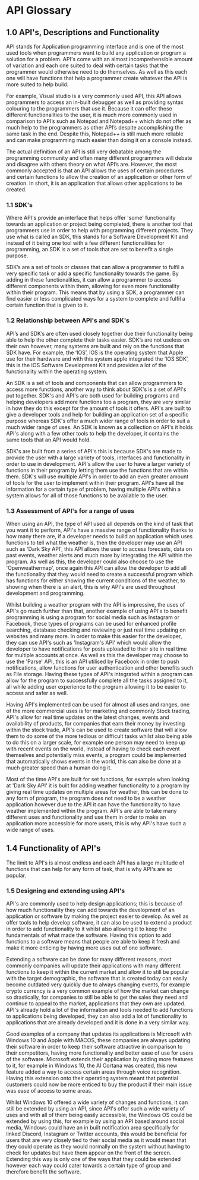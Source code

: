 # API Glossary


## 1.0 API's, Descriptions and Functionality

API stands for Application programming interface and is one of the most used tools when programmers want to build any application or program a solution for a problem. API's come with an almost incomprehensible amount of variation and each one suited to deal with certain tasks that the programmer would otherwise need to do themselves. As well as this each one will have functions that help a programmer create whatever the API is more suited to help build. 

For example, Visual studio is a very commonly used API, this API allows programmers to access an in-built debugger as well as providing syntax colouring to the programmers that use it. Because it can offer these different functionalities to the user, it is much more commonly used in comparison to API’s such as Notepad and Notepad++ which do not offer as much help to the programmers as other API’s despite accomplishing the same task in the end. Despite this, Notepad++ is still much more reliable and can make programming much easier than doing it on a console instead.

The actual definition of an API is still very debatable among the programming community and often many different programmers will debate and disagree with others theory on what API’s are. However, the most commonly accepted is that an API allows the uses of certain procedures and certain functions to allow the creation of an application or other form of creation. In short, it is an application that allows other applications to be created.



### 1.1 SDK's

Where API's provide an interface that helps offer 'some' functionality towards an application or project being completed, there is another tool that programmers use in order to help with programming different projects. They use what is called an SDK, this stands for a Software Development Kit and instead of it being one tool with a few different functionalities for programming, an SDK is a set of tools that are set to benefit a single purpose. 

SDK’s are a set of tools or classes that can allow a programmer to fulfil a very specific task or add a specific functionality towards the game. By adding in these functionalities, it can allow a programmer to access different components within them, allowing for even more functionality within their program. This means that by using a SDK, a programmer can find easier or less complicated ways for a system to complete and fulfil a certain function that is given to it. 


### 1.2 Relationship between API's and SDK's

API’s and SDK’s are often used closely together due their functionality being able to help the other complete their tasks easier. SDK’s are not useless on their own however, many systems are built and rely on the functions that SDK have. For example, the ‘IOS’, IOS is the operating system that Apple use for their hardware and with this system apple integrated the ‘IOS SDK’, this is the IOS Software Development Kit and provides a lot of the functionality within the operating system. 

An SDK is a set of tools and components that can allow programmers to access more functions, another way to think about SDK's is a set of API's put together. SDK's and API's are both used for building programs and helping developers add more functions too a program, they are very similar in how they do this except for the amount of tools it offers. API's are built to give a developer tools and help for building an application set of a specific purpose whereas SDK's offer a much wider range of tools in order to suit a much wider range of uses. An SDK is known as a collection on API's it holds API's along with a few other tools to help the developer, it contains the same tools that an API would hold.

SDK's are built from a series of API's this is because SDK's are made to provide the user with a large variety of tools, interfaces and functionality in order to use in development. API's allow the user to have a larger variety of functions in their program by letting them use the functions that are within them. SDK's will use multiple API's in order to add an even greater amount of tools for the user to implement within their program. API's have all the information for a certain type of problem, having multiple API's within a system allows for all of those functions to be available to the user.

### 1.3 Assessment of API's for a range of uses

When using an API, the type of API used all depends on the kind of task that you want it to perform, API's have a massive range of functionality thanks to how many there are, if a developer needs to build an application which uses functions to tell what the weather is, then the developer may use an API such as 'Dark Sky API', this API allows the user to access forecasts, data on past events, weather alerts and much more by integrating the API within the program. As well as this, the developer could also choose to use the 'Openweathermap', once again this API can allow the developer to add all the functionality that they would need to create a successful program which has functions for either showing the current conditions of the weather, to showing when there is an alert, this is why API's are used throughout development and programming.

Whilst building a weather program with the API is impressive, the uses of API's go much further than that, another example of using API's to benefit programming is using a program for social media such as Instagram or Facebook, these types of programs can be used for enhanced profile searching, database checking and reviewing or just real time updating on websites and many more. In order to make this easier for the developer, they can use API's such as 'Instagram's API' which would allow the developer to have notifications for posts uploaded to their site in real time for multiple accounts at once. As well as this the developer may choose to use the 'Parse' API, this is an API utilised by Facebook in order to push notifications, allow functions for user authentication and other benefits such as File storage. Having these types of API's integrated within a program can allow for the program to successfully complete all the tasks assigned to it, all while adding user experience to the program allowing it to be easier to access and safer as well.

Having API's implemented can be used for almost all uses and ranges, one of the more commercial uses is for marketing and commonly Stock trading, API's allow for real time updates on the latest changes, events and availability of products, for companies that earn their money by investing within the stock trade, API's can be used to create software that will allow them to do some of the more tedious or difficult tasks whilst also being able to do this on a larger scale, for example one person may need to keep up with recent events on the world, instead of having to check each event themselves and potentially miss events, a program could be implemented that automatically shows events in the world, this can also be done at a much greater speed than a human doing it.

Most of the time API's are built for set functions, for example when looking at 'Dark Sky API' it is built for adding weather functionality to a program by giving real time updates on multiple areas for weather, this can be done to any form of program, the program does not need to be a weather application however due to the API it can have the functionality to have weather implemented within the program. API's are able to take many different uses and functionality and use them in order to make an application more accessible for more users, this is why API's have such a wide range of uses.


## 1.4 Functionality of API's

The limit to API's is almost endless and each API has a large multitude of functions that can help for any form of task, that is why API's are so popular.

### 1.5 Designing and extending using API's 

API's are commonly used to help design applications; this is because of how much functionality they can add towards the development of an application or software by making the project easier to develop. As well as offer tools to help develop software, it can also be used to extend a product in order to add functionality to it whilst also allowing it to keep the fundamentals of what made the software. Having this option to add functions to a software means that people are able to keep it fresh and make it more enticing by having more uses out of one software.

Extending a software can be done for many different reasons, most commonly companies will update their applications with many different functions to keep it within the current market and allow it to still be popular with the target demographic, the software that is created today can easily become outdated very quickly due to always changing events, for example crypto currency is a very common example of how the market can change so drastically, for companies to still be able to get the sales they need and continue to appeal to the market, applications that they own are updated. API's already hold a lot of the information and tools needed to add functions to applications being developed, they can also add a lot of functionality to applications that are already developed and it is done in a very similar way.

Good examples of a company that updates its applications is Microsoft with Windows 10 and Apple with MACOS, these companies are always updating their software in order to keep their software attractive in comparison to their competitors, having more functionality and better ease of use for users of the software. Microsoft extends their application by adding more features to it, for example in Windows 10, the AI Cortana was created, this new feature added a way to access certain areas through voice recognition. Having this extension onto their operating system meant that potential customers could now be more enticed to buy the product if their main issue was ease of access to some areas.

Whilst Windows 10 offered a wide variety of changes and functions, it can still be extended by using an API, since API's offer such a wide variety of uses and with all of them being easily accessible, the Windows OS could be extended by using this, for example by using an API based around social media, Windows could have an in built notification area specifically for linked Discord, Instagram or Twitter accounts, this would be beneficial for users that are very closely tied to their social media as it would mean that they could operate as they would normally on the system without having to check for updates but have them appear on the front of the screen. Extending this way is only one of the ways that they could be extended however each way could cater towards a certain type of group and therefore benefit the software.
